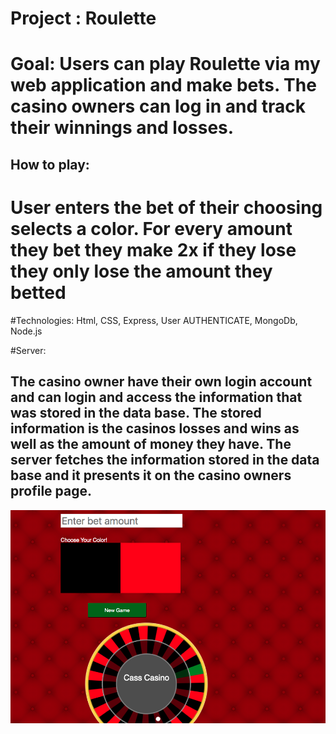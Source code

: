 # Project : Roulette
# Goal: Users can play Roulette via my web application and make bets. The casino owners can log in and track their winnings and losses.

## How to play:
# User enters the bet of their choosing selects a color. For every amount they bet they make 2x if they lose they only lose the amount they betted


#Technologies: Html, CSS, Express, User AUTHENTICATE, MongoDb, Node.js

#Server:
## The casino owner have their own login account and can login and access the information that was stored in the data base. The stored information is the casinos losses and wins as well as the amount of money they have. The server fetches the information stored in the data base and it presents it on the casino owners profile page.

![Pic](/public/pic.png)
